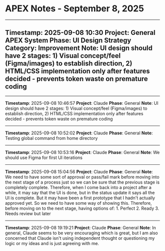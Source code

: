 # APEX Notes - September 8, 2025

---
**Timestamp**: 2025-09-08 10:30
**Project**: General APEX System
**Phase**: UI Design Strategy
**Category**: Improvement
**Note**: UI design should have 2 stages: 1) Visual concept/feel (Figma/images) to establish direction, 2) HTML/CSS implementation only after features decided - prevents token waste on premature coding
---
---
**Timestamp**: 2025-09-08 10:46:57
**Project**: Claude
**Phase**: General
**Note**: UI design should have 2 stages: 1) Visual concept/feel (Figma/images) to establish direction, 2) HTML/CSS implementation only after features decided - prevents token waste on premature coding


---
**Timestamp**: 2025-09-08 10:52:02
**Project**: Claude
**Phase**: General
**Note**: Testing global command from home directory


---
**Timestamp**: 2025-09-08 10:53:16
**Project**: Claude
**Phase**: General
**Note**: We should use Figma for first UI iterations


---
**Timestamp**: 2025-09-08 15:04:56
**Project**: Claude
**Phase**: General
**Note**: We need to have some sort of approval or pass/fail mark before moving into the next stage of a process just so we can be sure that the previous stage is completely complete. Therefore, when I come back into a project after a while, it may say that the UI is done, but in the status update it says all the UI is complete. But it may have been a first prototype that I hadn't actually approved yet. So we need to have some way of showing this. Therefore, before moving on to the next stage, having options of: 1. Perfect 2. Ready 3. Needs review but later


---
**Timestamp**: 2025-09-08 19:19:21
**Project**: Claude
**Phase**: General
**Note**: In general, Claude seems to be very encouraging which is great, but I am also concerned that Claude isn't using independent thought or questioning my logic or my ideas and is just agreeing with me.

